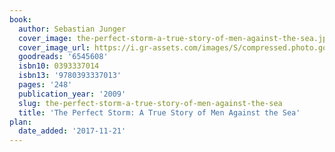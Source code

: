 ```yaml
---
book:
  author: Sebastian Junger
  cover_image: the-perfect-storm-a-true-story-of-men-against-the-sea.jpg
  cover_image_url: https://i.gr-assets.com/images/S/compressed.photo.goodreads.com/books/1442243544l/6545608._SX318_.jpg
  goodreads: '6545608'
  isbn10: 0393337014
  isbn13: '9780393337013'
  pages: '248'
  publication_year: '2009'
  slug: the-perfect-storm-a-true-story-of-men-against-the-sea
  title: 'The Perfect Storm: A True Story of Men Against the Sea'
plan:
  date_added: '2017-11-21'
---
```

